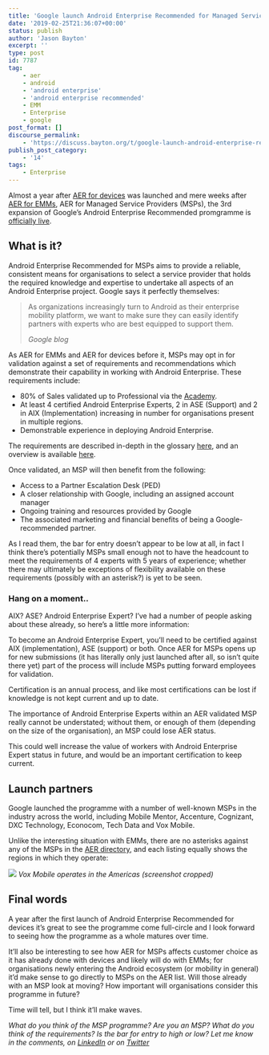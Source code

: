 ```yaml
---
title: 'Google launch Android Enterprise Recommended for Managed Service Providers'
date: '2019-02-25T21:36:07+00:00'
status: publish
author: 'Jason Bayton'
excerpt: ''
type: post
id: 7787
tag:
    - aer
    - android
    - 'android enterprise'
    - 'android enterprise recommended'
    - EMM
    - Enterprise
    - google
post_format: []
discourse_permalink:
    - 'https://discuss.bayton.org/t/google-launch-android-enterprise-recommended-for-managed-service-providers/273'
publish_post_category:
    - '14'
tags:
    - Enterprise
---
```

Almost a year after [AER for devices](/2018/02/enterprise-ready-google-launch-android-enterprise-recommended/) was launched and mere weeks after [AER for EMMs](/2019/01/aer-expands-android-enterprise-recommended-for-emms/), AER for Managed Service Providers (MSPs), the 3rd expansion of Google’s Android Enterprise Recommended promgramme is [officially live](https://www.blog.google/products/android-enterprise/aer-msp/).

What is it?
-----------

Android Enterprise Recommended for MSPs aims to provide a reliable, consistent means for organisations to select a service provider that holds the required knowledge and expertise to undertake all aspects of an Android Enterprise project. Google says it perfectly themselves:

> As organizations increasingly turn to Android as their enterprise mobility platform, we want to make sure they can easily identify partners with experts who are best equipped to support them.
> 
> <cite>Google blog</cite>

As AER for EMMs and AER for devices before it, MSPs may opt in for validation against a set of requirements and recommendations which demonstrate their capability in working with Android Enterprise. These requirements include:

- 80% of Sales validated up to Professional via the [Academy](http://androidenterprise.training).
- At least 4 certified Android Enterprise Experts, 2 in ASE (Support) and 2 in AIX (Implementation) increasing in number for organisations present in multiple regions.
- Demonstrable experience in deploying Android Enterprise.

The requirements are described in-depth in the glossary [here](https://androidenterprisepartners.withgoogle.com/glossary/msp/), and an overview is available [here](https://www.android.com/enterprise/recommended/requirements/).

Once validated, an MSP will then benefit from the following:

- Access to a Partner Escalation Desk (PED)
- A closer relationship with Google, including an assigned account manager
- Ongoing training and resources provided by Google
- The associated marketing and financial benefits of being a Google-recommended partner.

As I read them, the bar for entry doesn’t appear to be low at all, in fact I think there’s potentially MSPs small enough not to have the headcount to meet the requirements of 4 experts with 5 years of experience; whether there may ultimately be exceptions of flexibility available on these requirements (possibly with an asterisk?) is yet to be seen.

### Hang on a moment.. 

AIX? ASE? Android Enterprise Expert? I’ve had a number of people asking about these already, so here’s a little more information:

To become an Android Enterprise Expert, you’ll need to be certified against AIX (implementation), ASE (support) or both. Once AER for MSPs opens up for new submissions (it has literally only just launched after all, so isn’t quite there yet) part of the process will include MSPs putting forward employees for validation.

Certification is an annual process, and like most certifications can be lost if knowledge is not kept current and up to date.

The importance of Android Enterprise Experts within an AER validated MSP really cannot be understated; without them, or enough of them (depending on the size of the organisation), an MSP could lose AER status.

This could well increase the value of workers with Android Enterprise Expert status in future, and would be an important certification to keep current.

Launch partners
---------------

Google launched the programme with a number of well-known MSPs in the industry across the world, including Mobile Mentor, Accenture, Cognizant, DXC Technology, Econocom, Tech Data and Vox Mobile.

Unlike the interesting situation with EMMs, there are no asterisks against any of the MSPs in the [AER directory](https://androidenterprisepartners.withgoogle.com/msp/?_ga=2.32450427.450603936.1550948947-350984924.1547574500), and each listing equally shows the regions in which they operate:

![](https://cdn.bayton.org/uploads/2019/02/image-1.png)
*Vox Mobile operates in the Americas (screenshot cropped)*

Final words
-----------

A year after the first launch of Android Enterprise Recommended for devices it’s great to see the programme come full-circle and I look forward to seeing how the programme as a whole matures over time.

It’ll also be interesting to see how AER for MSPs affects customer choice as it has already done with devices and likely will do with EMMs; for organisations newly entering the Android ecosystem (or mobility in general) it’d make sense to go directly to MSPs on the AER list. Will those already with an MSP look at moving? How important will organisations consider this programme in future?

Time will tell, but I think it’ll make waves.

*What do you think of the MSP programme? Are you an MSP? What do you think of the requirements? Is the bar for entry to high or low? Let me know in the comments, on [LinkedIn](https://linkedin.com/in/jasonbayton) or on [Twitter](https://twitter.com/jasonbayton)*